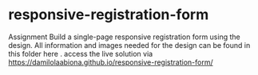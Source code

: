 # responsive-registration-form
Assignment  Build a single-page responsive registration form using the design.   All information and images needed for the design can be found in this folder here .
access the live solution via https://damilolaabiona.github.io/responsive-registration-form/

